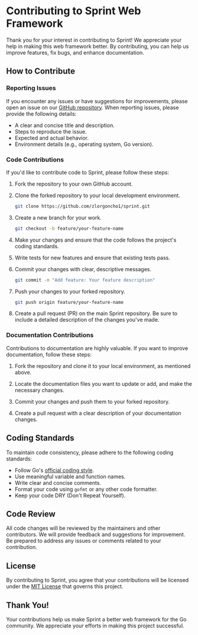 # Contributing to Sprint Web Framework

Thank you for your interest in contributing to Sprint! We appreciate your help in making this web framework better. By contributing, you can help us improve features, fix bugs, and enhance documentation.

## How to Contribute

### Reporting Issues

If you encounter any issues or have suggestions for improvements, please open an issue on our [GitHub repository](https://github.com/your/repository). When reporting issues, please provide the following details:

- A clear and concise title and description.
- Steps to reproduce the issue.
- Expected and actual behavior.
- Environment details (e.g., operating system, Go version).

### Code Contributions

If you'd like to contribute code to Sprint, please follow these steps:

1. Fork the repository to your own GitHub account.
2. Clone the forked repository to your local development environment.

   ```bash
   git clone https://github.com/zlorgoncho1/sprint.git
   ```

3. Create a new branch for your work.

   ```bash
   git checkout -b feature/your-feature-name
   ```

4. Make your changes and ensure that the code follows the project's coding standards.

5. Write tests for new features and ensure that existing tests pass.

6. Commit your changes with clear, descriptive messages.

   ```bash
   git commit -m "Add feature: Your feature description"
   ```

7. Push your changes to your forked repository.

   ```bash
   git push origin feature/your-feature-name
   ```

8. Create a pull request (PR) on the main Sprint repository. Be sure to include a detailed description of the changes you've made.

### Documentation Contributions

Contributions to documentation are highly valuable. If you want to improve documentation, follow these steps:

1. Fork the repository and clone it to your local environment, as mentioned above.

2. Locate the documentation files you want to update or add, and make the necessary changes.

3. Commit your changes and push them to your forked repository.

4. Create a pull request with a clear description of your documentation changes.

## Coding Standards

To maintain code consistency, please adhere to the following coding standards:

- Follow Go's [official coding style](https://golang.org/doc/effective_go.html).
- Use meaningful variable and function names.
- Write clear and concise comments.
- Format your code using `gofmt` or any other code formatter.
- Keep your code DRY (Don't Repeat Yourself).

## Code Review

All code changes will be reviewed by the maintainers and other contributors. We will provide feedback and suggestions for improvement. Be prepared to address any issues or comments related to your contribution.

## License

By contributing to Sprint, you agree that your contributions will be licensed under the [MIT License](LICENSE) that governs this project.

## Thank You!

Your contributions help us make Sprint a better web framework for the Go community. We appreciate your efforts in making this project successful.
